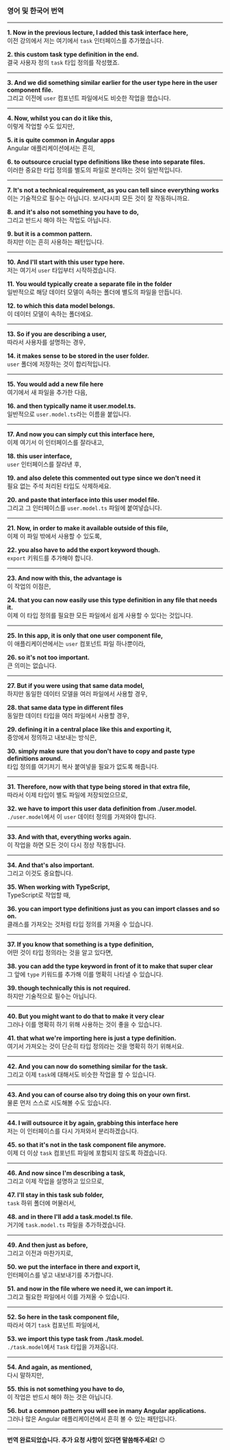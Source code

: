 ### 영어 및 한국어 번역
---

**1. Now in the previous lecture, I added this task interface here,**  
이전 강의에서 저는 여기에서 `task` 인터페이스를 추가했습니다.

**2. this custom task type definition in the end.**  
결국 사용자 정의 `task` 타입 정의를 작성했죠.

---

**3. And we did something similar earlier for the user type here in the user component file.**  
그리고 이전에 `user` 컴포넌트 파일에서도 비슷한 작업을 했습니다.

---

**4. Now, whilst you can do it like this,**  
이렇게 작업할 수도 있지만,

**5. it is quite common in Angular apps**  
Angular 애플리케이션에서는 흔히,

**6. to outsource crucial type definitions like these into separate files.**  
이러한 중요한 타입 정의를 별도의 파일로 분리하는 것이 일반적입니다.

---

**7. It's not a technical requirement, as you can tell since everything works**  
이는 기술적으로 필수는 아닙니다. 보시다시피 모든 것이 잘 작동하니까요.

**8. and it's also not something you have to do,**  
그리고 반드시 해야 하는 작업도 아닙니다.

**9. but it is a common pattern.**  
하지만 이는 흔히 사용하는 패턴입니다.

---

**10. And I'll start with this user type here.**  
저는 여기서 `user` 타입부터 시작하겠습니다.

**11. You would typically create a separate file in the folder**  
일반적으로 해당 데이터 모델이 속하는 폴더에 별도의 파일을 만듭니다.

**12. to which this data model belongs.**  
이 데이터 모델이 속하는 폴더에요.

---

**13. So if you are describing a user,**  
따라서 사용자를 설명하는 경우,

**14. it makes sense to be stored in the user folder.**  
`user` 폴더에 저장하는 것이 합리적입니다.

---

**15. You would add a new file here**  
여기에서 새 파일을 추가한 다음,

**16. and then typically name it user.model.ts.**  
일반적으로 `user.model.ts`라는 이름을 붙입니다.

---

**17. And now you can simply cut this interface here,**  
이제 여기서 이 인터페이스를 잘라내고,

**18. this user interface,**  
`user` 인터페이스를 잘라낸 후,

**19. and also delete this commented out type since we don't need it**  
필요 없는 주석 처리된 타입도 삭제하세요.

**20. and paste that interface into this user model file.**  
그리고 그 인터페이스를 `user.model.ts` 파일에 붙여넣습니다.

---

**21. Now, in order to make it available outside of this file,**  
이제 이 파일 밖에서 사용할 수 있도록,

**22. you also have to add the export keyword though.**  
`export` 키워드를 추가해야 합니다.

---

**23. And now with this, the advantage is**  
이 작업의 이점은,

**24. that you can now easily use this type definition in any file that needs it.**  
이제 이 타입 정의를 필요한 모든 파일에서 쉽게 사용할 수 있다는 것입니다.

---

**25. In this app, it is only that one user component file,**  
이 애플리케이션에서는 `user` 컴포넌트 파일 하나뿐이라,

**26. so it's not too important.**  
큰 의미는 없습니다.

---

**27. But if you were using that same data model,**  
하지만 동일한 데이터 모델을 여러 파일에서 사용할 경우,

**28. that same data type in different files**  
동일한 데이터 타입을 여러 파일에서 사용할 경우,

**29. defining it in a central place like this and exporting it,**  
중앙에서 정의하고 내보내는 방식은,

**30. simply make sure that you don't have to copy and paste type definitions around.**  
타입 정의를 여기저기 복사 붙여넣을 필요가 없도록 해줍니다.

---

**31. Therefore, now with that type being stored in that extra file,**  
따라서 이제 타입이 별도 파일에 저장되었으므로,

**32. we have to import this user data definition from ./user.model.**  
`./user.model`에서 이 `user` 데이터 정의를 가져와야 합니다.

---

**33. And with that, everything works again.**  
이 작업을 하면 모든 것이 다시 정상 작동합니다.

---

**34. And that's also important.**  
그리고 이것도 중요합니다.

**35. When working with TypeScript,**  
TypeScript로 작업할 때,

**36. you can import type definitions just as you can import classes and so on.**  
클래스를 가져오는 것처럼 타입 정의를 가져올 수 있습니다.

---

**37. If you know that something is a type definition,**  
어떤 것이 타입 정의라는 것을 알고 있다면,

**38. you can add the type keyword in front of it to make that super clear**  
그 앞에 `type` 키워드를 추가해 이를 명확히 나타낼 수 있습니다.

**39. though technically this is not required.**  
하지만 기술적으로 필수는 아닙니다.

---

**40. But you might want to do that to make it very clear**  
그러나 이를 명확히 하기 위해 사용하는 것이 좋을 수 있습니다.

**41. that what we're importing here is just a type definition.**  
여기서 가져오는 것이 단순히 타입 정의라는 것을 명확히 하기 위해서요.

---

**42. And you can now do something similar for the task.**  
그리고 이제 `task`에 대해서도 비슷한 작업을 할 수 있습니다.

---

**43. And you can of course also try doing this on your own first.**  
물론 먼저 스스로 시도해볼 수도 있습니다.

---

**44. I will outsource it by again, grabbing this interface here**  
저는 이 인터페이스를 다시 가져와서 분리하겠습니다.

**45. so that it's not in the task component file anymore.**  
이제 더 이상 `task` 컴포넌트 파일에 포함되지 않도록 하겠습니다.

---

**46. And now since I'm describing a task,**  
그리고 이제 작업을 설명하고 있으므로,

**47. I'll stay in this task sub folder,**  
`task` 하위 폴더에 머물러서,

**48. and in there I'll add a task.model.ts file.**  
거기에 `task.model.ts` 파일을 추가하겠습니다.

---

**49. And then just as before,**  
그리고 이전과 마찬가지로,

**50. we put the interface in there and export it,**  
인터페이스를 넣고 내보내기를 추가합니다.

**51. and now in the file where we need it, we can import it.**  
그리고 필요한 파일에서 이를 가져올 수 있습니다.

---

**52. So here in the task component file,**  
따라서 여기 `task` 컴포넌트 파일에서,

**53. we import this type task from ./task.model.**  
`./task.model`에서 `Task` 타입을 가져옵니다.

---

**54. And again, as mentioned,**  
다시 말하지만,

**55. this is not something you have to do,**  
이 작업은 반드시 해야 하는 것은 아닙니다.

**56. but a common pattern you will see in many Angular applications.**  
그러나 많은 Angular 애플리케이션에서 흔히 볼 수 있는 패턴입니다.

---

**번역 완료되었습니다. 추가 요청 사항이 있다면 말씀해주세요!** 😊
